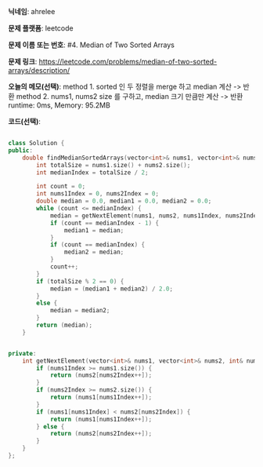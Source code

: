 **닉네임**: ahrelee

**문제 플랫폼**: leetcode

**문제 이름 또는 번호**: #4. Median of Two Sorted Arrays


**문제 링크**: https://leetcode.com/problems/median-of-two-sorted-arrays/description/

**오늘의 메모(선택)**:
method 1. sorted 인 두 정렬을 merge 하고 median 계산 -> 반환
method 2. nums1, nums2 size 를 구하고, median 크기 만큼만 계산 -> 반환
runtime: 0ms, Memory: 95.2MB

**코드(선택)**:

```cpp

class Solution {
public:
    double findMedianSortedArrays(vector<int>& nums1, vector<int>& nums2) {
        int totalSize = nums1.size() + nums2.size();
        int medianIndex = totalSize / 2;

        int count = 0;
        int nums1Index = 0, nums2Index = 0;
        double median = 0.0, median1 = 0.0, median2 = 0.0;
        while (count <= medianIndex) {
            median = getNextElement(nums1, nums2, nums1Index, nums2Index);
            if (count == medianIndex - 1) {
                median1 = median;
            }
            if (count == medianIndex) {
                median2 = median;
            }
            count++;
        }
        if (totalSize % 2 == 0) {
            median = (median1 + median2) / 2.0;
        }
        else {
            median = median2;
        }
        return (median);
    }


private:
    int getNextElement(vector<int>& nums1, vector<int>& nums2, int& nums1Index, int& nums2Index) {
        if (nums1Index >= nums1.size()) {
            return (nums2[nums2Index++]);
        }
        if (nums2Index >= nums2.size()) {
            return (nums1[nums1Index++]);
        }
        if (nums1[nums1Index] < nums2[nums2Index]) {
            return (nums1[nums1Index++]);
        } else {
            return (nums2[nums2Index++]);
        }
    }
};

```
